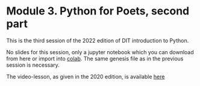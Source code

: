 # Module 3. Python for Poets, second part

This is the third session of the 2022 edition of DIT introduction to Python.

No slides for this session, only a jupyter notebook which you can download from here or import into 
[colab](https://colab.research.google.com). The same genesis file as in the previous session is necessary.

The video-lesson,  as given in the 2020 edition, is available [here](https://youtu.be/AbjNpZZOcf8)
